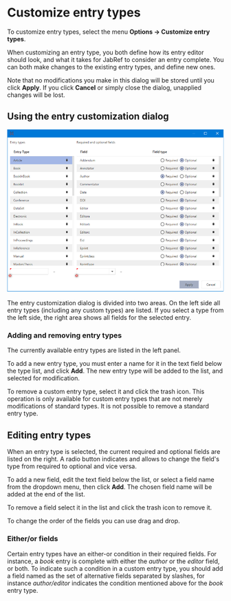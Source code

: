# Customize entry types

To customize entry types, select the menu **Options → Customize entry types**.

When customizing an entry type, you both define how its entry editor should look, and what it takes for JabRef to consider an entry complete. You can both make changes to the existing entry types, and define new ones.

Note that no modifications you make in this dialog will be stored until you click **Apply**. If you click **Cancel** or simply close the dialog, unapplied changes will be lost.

## Using the entry customization dialog

![Screenshot of the entry customization dialog ](../.gitbook/assets/jabrefcustomentrytypes%20%282%29%20%281%29%20%283%29%20%283%29%20%283%29%20%283%29%20%283%29%20%283%29%20%283%29%20%284%29%20%284%29%20%284%29.png)

The entry customization dialog is divided into two areas. On the left side all entry types \(including any custom types\) are listed. If you select a type from the left side, the right area shows all fields for the selected entry.

### Adding and removing entry types

The currently available entry types are listed in the left panel.

To add a new entry type, you must enter a name for it in the text field below the type list, and click **Add**. The new entry type will be added to the list, and selected for modification.

To remove a custom entry type, select it and click the trash icon. This operation is only available for custom entry types that are not merely modifications of standard types. It is not possible to remove a standard entry type.

## Editing entry types

When an entry type is selected, the current required and optional fields are listed on the right. A radio button indicates and allows to change the field's type from required to optional and vice versa.

To add a new field, edit the text field below the list, or select a field name from the dropdown menu, then click **Add**. The chosen field name will be added at the end of the list.

To remove a field select it in the list and click the trash icon to remove it.

To change the order of the fields you can use drag and drop.

### Either/or fields

Certain entry types have an either-or condition in their required fields. For instance, a _book_ entry is complete with either the _author_ or the _editor_ field, or both. To indicate such a condition in a custom entry type, you should add a field named as the set of alternative fields separated by slashes, for instance _author/editor_ indicates the condition mentioned above for the _book_ entry type.

